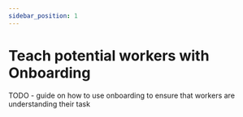```yaml
---
sidebar_position: 1
---
```


# Teach potential workers with Onboarding

TODO - guide on how to use onboarding to ensure that workers are understanding their task
